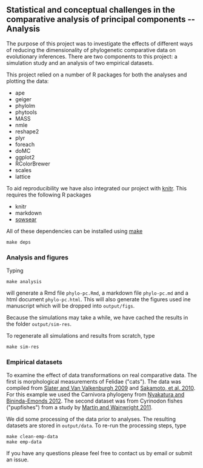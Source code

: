 ## Statistical and conceptual challenges in the comparative analysis of principal components -- Analysis

The purpose of this project was to investigate the effects of different ways of reducing the dimensionality of phylogenetic comparative data on evolutionary inferences. There are two components to this project: a simulation study and an analysis of two empirical datasets.

This project relied on a number of R packages for both the analyses and plotting the data:

* ape
* geiger
* phylolm
* phytools
* MASS
* nmle
* reshape2
* plyr
* foreach
* doMC
* ggplot2
* RColorBrewer
* scales
* lattice

To aid reproducibility we have also integrated our project with [knitr](http://yihui.name/knitr/). This requires the following R packages

* knitr
* markdown
* [sowsear](https://github.com/richfitz/sowsear)

All of these dependencies can be installed using [make](http://www.gnu.org/software/make/)
```
make deps
```

### Analysis and figures
Typing
```
make analysis
```
will generate a Rmd file `phylo-pc.Rmd`, a markdown file `phylo-pc.md` and a html document `phylo-pc.html`. This will also generate the figures used ine manuscript which will be dropped into `output/figs`.

Because the simulations may take a while, we have cached the results in the folder `output/sim-res`.

To regenerate all simulations and results from scratch, type
```
make sim-res
```

### Empirical datasets

To examine the effect of data transformations on real comparative data. The first is morphological measurements of Felidae ("cats"). The data was compiled from [Slater and Van Valkenburgh 2009](http://www.psjournals.org/doi/abs/10.1666/07061.1) and [Sakamoto, et al. 2010](http://onlinelibrary.wiley.com/doi/10.1111/j.1420-9101.2009.01922.x/full). For this example we used the Carnivora phylogeny from  [Nyakatura and Bininda-Emonds 2012](http://www.biomedcentral.com/1741-7007/10/12). The second dataset was from Cyrinodon fishes ("pupfishes") from a study by [Martin and Wainwright 2011](http://onlinelibrary.wiley.com/doi/10.1111/j.1558-5646.2011.01294.x/full).

We did some processing of the data prior to analyses. The resulting datasets are stored in `output/data`. To re-run the processing steps, type
```
make clean-emp-data
make emp-data
```

If you have any questions please feel free to contact us by email or submit an issue.


